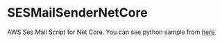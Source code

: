 # SESMailSenderNetCore
AWS Ses Mail Script for Net Core. You can see python sample from <a href='https://github.com/nmnczml/AWSSesMailSenderPython'>here</a>
